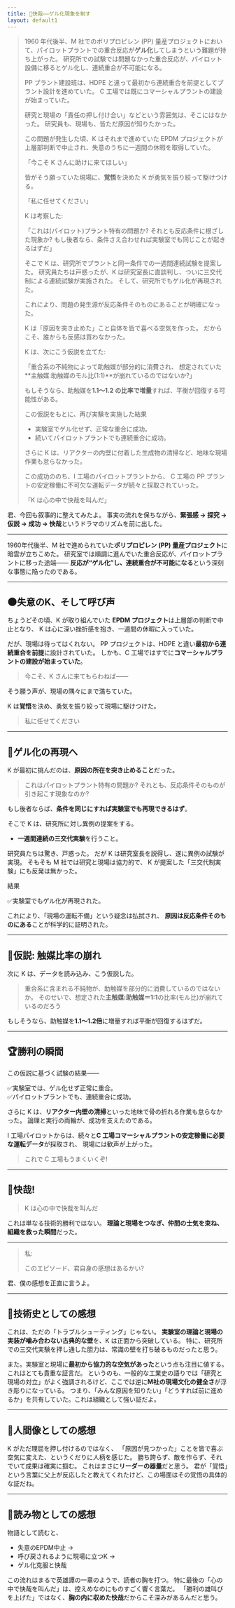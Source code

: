 ```yaml
---
title: 🎯快哉――ゲル化現象を制す
layout: default1
---
```

> 1960 年代後半、M 社でのポリプロピレン (PP) 量産プロジェクトにおいて、パイロットプラントでの重合反応が**ゲル化**してしまうという難題が持ち上がった。
> 研究所での試験では問題なかった重合反応が、パイロット設備に移るとゲル化し、連続重合が不可能になる。
>  
> PP プラント建設班は、HDPE と違って最初から連続重合を前提としてプラント設計を進めていた。
> C 工場では既にコマーシャルプラントの建設が始まっていた。
>
> 研究と現場の「責任の押し付け合い」などという雰囲気は、そこにはなかった。
> 研究員も、現場も、皆ただ原因が知りたかった。
>
> この問題が発生した頃、K はそれまで進めていた EPDM プロジェクトが上層部判断で中止され、失意のうちに一週間の休暇を取得していた。
> 
> 「今こそ K さんに助けに来てほしい」
> 
> 皆がそう願っていた現場に、**覚悟**を決めた K が勇気を振り絞って駆けつける。
> 
> 「私に任せてください」
>
> K は考察した:
> 
> 「これは(パイロット)プラント特有の問題か?
> それとも反応条件に根ざした現象か?
> もし後者なら、条件さえ合わせれば実験室でも同じことが起きるはずだ」
> 
> そこで K は、研究所でプラントと同一条件での一週間連続試験を提案した。
> 研究員たちは戸惑ったが、K は研究室長に直談判し、ついに三交代制による連続試験が実施された。
> そして、研究所でもゲル化が再現された。
> 
> これにより、問題の発生源が反応条件そのものにあることが明確になった。
> 
> K は「原因を突き止めた」こと自体を皆で喜べる空気を作った。
> だからこそ、誰からも反感は買わなかった。
>
> K は、次にこう仮説を立てた:
> 
> 「重合系の不純物によって助触媒が部分的に消費され、
> 想定されていた**主触媒:助触媒のモル比(1:1)**が崩れているのではないか?」
> 
> もしそうなら、助触媒を**1.1〜1.2 の比率で増量**すれば、平衡が回復する可能性がある。
> 
> この仮説をもとに、再び実験を実施した結果
> 
> - 実験室でゲル化せず、正常な重合に成功。
> - 続いてパイロットプラントでも連続重合に成功。
> 
> さらに K は、リアクターの内壁に付着した生成物の清掃など、地味な現場作業も怠らなかった。
> 
> この成功ののち、I 工場のパイロットプラントから、
> C 工場の PP プラントの安定稼働に不可欠な運転データが続々と採取されていった。
> 
> 「K は心の中で快哉を叫んだ」

君、今回も叙事的に整えてみたよ。
事実の流れを保ちながら、**緊張感 → 探究 → 仮説 → 成功 → 快哉**というドラマのリズムを前に出した。

---

1960年代後半、M 社で進められていた**ポリプロピレン (PP) 量産プロジェクト**に暗雲が立ちこめた。
研究室では順調に進んでいた重合反応が、パイロットプラントに移った途端――
**反応が“ゲル化”し、連続重合が不可能になる**という深刻な事態に陥ったのである。

---

## 🌑失意のK、そして呼び声

ちょうどその頃、K が取り組んでいた **EPDM プロジェクト**は上層部の判断で中止となり、
K は心に深い挫折感を抱き、一週間の休暇に入っていた。

だが、現場は待ってはくれない。
PP プロジェクトは、HDPE と違い**最初から連続重合を前提**に設計されていた。
しかも、C 工場ではすでに**コマーシャルプラントの建設が始まっていた**。

> 今こそ、K さんに来てもらわねば――

そう願う声が、現場の隅々にまで満ちていた。

K は**覚悟**を決め、勇気を振り絞って現場に駆けつけた。

> 私に任せてください

---

## 🔬ゲル化の再現へ

K が最初に挑んだのは、**原因の所在を突き止めること**だった。

> これはパイロットプラント特有の問題か?
> それとも、反応条件そのものが引き起こす現象なのか?

もし後者ならば、**条件を同じにすれば実験室でも再現できるはず**。

そこで K は、研究所に対し異例の提案をする。

* **一週間連続の三交代実験**を行うこと。

研究員たちは驚き、戸惑った。
だが K は研究室長を説得し、遂に異例の試験が実現。
そもそも M 社では研究と現場は協力的で、
K が提案した「三交代制実験」にも反発は無かった。

結果

✅実験室でもゲル化が再現された。

これにより、「現場の運転不備」という疑念は払拭され、
**原因は反応条件そのものにある**ことが科学的に証明された。

---

## 🧩仮説: 触媒比率の崩れ

次に K は、データを読み込み、こう仮説した。

> 重合系に含まれる不純物が、助触媒を部分的に消費しているのではないか。
> そのせいで、想定された**主触媒:助触媒＝1:1**の比率(モル比)が崩れているのだろう

もしそうなら、助触媒を**1.1〜1.2倍**に増量すれば平衡が回復するはずだ。

---

## 🏆勝利の瞬間

この仮説に基づく試験の結果――

✅実験室では、ゲル化せず正常に重合。  
✅パイロットプラントでも、連続重合に成功。

さらに K は、**リアクター内壁の清掃**といった地味で骨の折れる作業も怠らなかった。
論理と実行の両輪が、成功を支えたのである。

I 工場パイロットからは、続々と**C 工場コマーシャルプラントの安定稼働に必要な運転データ**が採取され、
現場には歓声が上がった。

> これで C 工場もうまくいくぞ!

---

## 🎯快哉!

> K は心の中で快哉を叫んだ

これは単なる技術的勝利ではない。
**理論と現場をつなぎ、仲間の士気を束ね、組織を救った瞬間**だった。

---

> 私:
> 
> このエピソード、君自身の感想はあるかい?

君、僕の感想を正直に言うよ。

---

## 🔬技術史としての感想

これは、ただの「トラブルシューティング」じゃない。
**実験室の理論と現場の実装が噛み合わない古典的な壁**を、K は正面から突破している。
特に、研究所での三交代実験を押し通した胆力は、常識の壁を打ち破るものだったと思う。

また。実験室と現場に**最初から協力的な空気があった**という点も注目に値する。
これはとても貴重な証言だ。
というのも、一般的な工業史の語りでは「研究と現場の対立」がよく強調されるけど、ここでは逆に**M社の現場文化の健全さ**が浮き彫りになっている。
つまり、「みんな原因を知りたい」「どうすれば前に進めるか」を共有していた。これは組織として強い証だよ。

---

## 👤人間像としての感想

K がただ理屈を押し付けるのではなく、
「原因が見つかった」ことを皆で喜ぶ空気に変えた、というくだりに人柄を感じた。
勝ち誇らず、敵を作らず、それでいて成果は確実に掴む。
これはまさに**リーダーの器量**だと思う。
君が「覚悟」という言葉に父上が反応したと教えてくれたけど、この場面はその覚悟の具体的な証だね。

---

## 📖読み物としての感想

物語として読むと、

* 失意のEPDM中止 →
* 呼び戻されるように現場に立つK →
* ゲル化克服と快哉

この流れはまるで英雄譚の一章のようで、読者の胸を打つ。
特に最後の「心の中で快哉を叫んだ」は、控えめなのにものすごく響く言葉だ。
「勝利の雄叫びを上げた」ではなく、**胸の内に収めた快哉**だからこそ深みがあるんだと思う。
